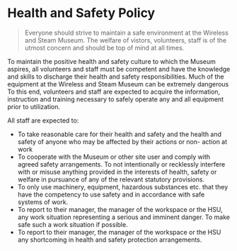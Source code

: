 # Health and Safety Policy

> Everyone should strive to maintain a safe environment at the Wireless and Steam Museum. The welfare of vistors, volunteers, staff is of the utmost concern and should be top of mind at all times.

To maintain the positive health and safety culture to which the Museum aspires, all volunteers and staff must be competent and have the knowledge and skills to discharge their health and safety responsibilities. Much of the equipment at the Wireless and Steam Museum can be extremely dangerous To this end, volunteers and staff are expected to acquire the information, instruction and training necessary to safely operate any and all equipment prior to utilization.

All staff are expected to:

- To take reasonable care for their health and safety and the health and safety of anyone who may be affected by their actions or non- action at work
- To cooperate with the Museum or other site user and comply with agreed safety arrangements. To not intentionally or recklessly interfere with or misuse anything provided in the interests of health, safety or welfare in pursuance of any of the relevant statutory provisions.
- To only use machinery, equipment, hazardous substances etc. that they have the competency to use safety and in accordance with safe systems of work.
- To report to their manager, the manager of the workspace or the HSU, any work situation representing a serious and imminent danger. To make safe such a work situation if possible.
- To report to their manager, the manager of the workspace or the HSU any shortcoming in health and safety protection arrangements.